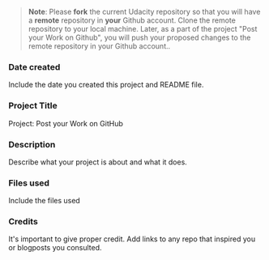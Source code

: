 >**Note**: Please **fork** the current Udacity repository so that you will have a **remote** repository in **your** Github account. Clone the remote repository to your local machine. Later, as a part of the project "Post your Work on Github", you will push your proposed changes to the remote repository in your Github account..

### Date created
Include the date you created this project and README file.

### Project Title
Project: Post your Work on GitHub

### Description
Describe what your project is about and what it does.

### Files used
Include the files used

### Credits
It's important to give proper credit. Add links to any repo that inspired you or blogposts you consulted.

